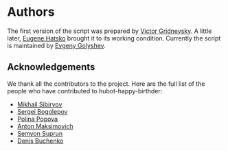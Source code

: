 # Authors

The first version of the script was prepared by [Victor Gridnevsky](https://github.com/6r1d). A little later, [Eugene Hatsko](https://github.com/HackoDev) brought it to its working condition. Currently the script is maintained by [Evgeny Golyshev](https://github.com/eugulixes).

## Acknowledgements

We thank all the contributors to the project. Here are the full list of the people who have contributed to hubot-happy-birthder:
* [Mikhail Sibiryov](https://github.com/ukhryab)
* [Sergei Bogolepov](https://github.com/Sergei-vb)
* [Polina Popova](https://github.com/polina-popova)
* [Anton Maksimovich](https://github.com/ABSLord)
* [Semyon Suprun](https://github.com/BehindLoader)
* [Denis Buchenko](https://github.com/desa85)
